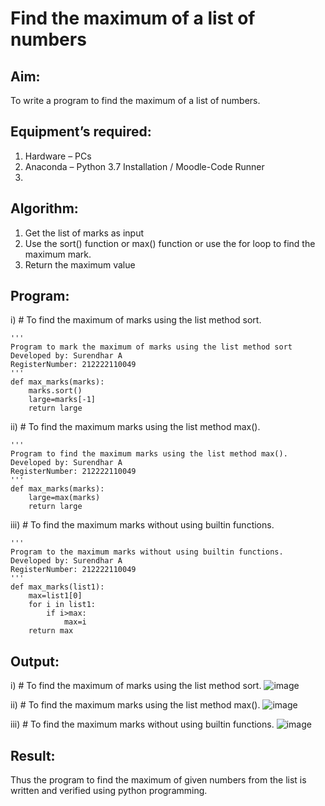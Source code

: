 # Find the maximum of a list of numbers

## Aim:
To write a program to find the maximum of a list of numbers.

## Equipment’s required:
1.	Hardware – PCs
2.	Anaconda – Python 3.7 Installation / Moodle-Code Runner
3.	
## Algorithm:
1.	Get the list of marks as input
2.	Use the sort() function or max() function or use the for loop to find the maximum mark.
3.	Return the maximum value

## Program:

i)	# To find the maximum of marks using the list method sort.
```
''' 
Program to mark the maximum of marks using the list method sort
Developed by: Surendhar A
RegisterNumber: 212222110049
'''
def max_marks(marks):
    marks.sort()
    large=marks[-1]
    return large
```

ii)	# To find the maximum marks using the list method max().
```
''' 
Program to find the maximum marks using the list method max().
Developed by: Surendhar A
RegisterNumber: 212222110049
'''
def max_marks(marks):
    large=max(marks)
    return large
```

iii) # To find the maximum marks without using builtin functions.
```
''' 
Program to the maximum marks without using builtin functions.
Developed by: Surendhar A
RegisterNumber: 212222110049
'''
def max_marks(list1):
    max=list1[0]
    for i in list1:
        if i>max:
            max=i
    return max
```
 
## Output:
i)	# To find the maximum of marks using the list method sort.
![image](https://github.com/Surendhar6/FindMaximum/assets/118352907/4c47a2a1-9926-4a28-bf74-7b03a322e9d6)

ii)	# To find the maximum marks using the list method max().
![image](https://github.com/Surendhar6/FindMaximum/assets/118352907/c31b8f1b-8fb8-4e7a-9971-17e59728cefe)

iii) # To find the maximum marks without using builtin functions.
![image](https://github.com/Surendhar6/FindMaximum/assets/118352907/86787143-8ba6-40f6-88ad-bf5cb3c2c52c)

## Result:
Thus the program to find the maximum of given numbers from the list is written and verified using python programming.
